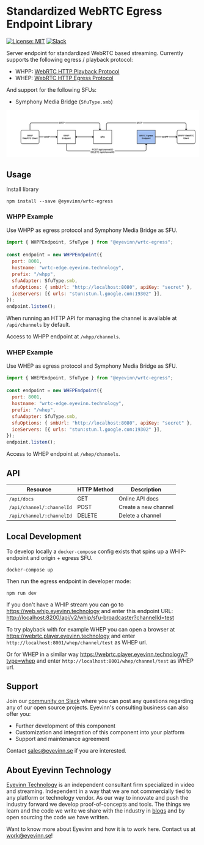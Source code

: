 # Standardized WebRTC Egress Endpoint Library

[![License: MIT](https://img.shields.io/badge/License-MIT-yellow.svg)](https://opensource.org/licenses/MIT) [![Slack](http://slack.streamingtech.se/badge.svg)](http://slack.streamingtech.se)

Server endpoint for standardized WebRTC based streaming. Currently supports the following egress / playback protocol:
- WHPP: [WebRTC HTTP Playback Protocol](https://github.com/Eyevinn/webrtc-http-playback-protocol/blob/master/webrtc-http-playback-protocol.md)
- WHEP: [WebRTC HTTP Egress Protocol](https://datatracker.ietf.org/doc/draft-murillo-whep/)

And support for the following SFUs:
- Symphony Media Bridge (`SfuType.smb`)

![Example of a setup using WHIP and WHPP](docs/webrtc_egress_endpoint.png)

## Usage

Install library

```
npm install --save @eyevinn/wrtc-egress
```

### WHPP Example

Use WHPP as egress protocol and Symphony Media Bridge as SFU.

```javascript
import { WHPPEndpoint, SfuType } from "@eyevinn/wrtc-egress";

const endpoint = new WHPPEndpoint({
  port: 8001,
  hostname: "wrtc-edge.eyevinn.technology",
  prefix: "/whpp",
  sfuAdapter: SfuType.smb,
  sfuOptions: { smbUrl: "http://localhost:8080", apiKey: "secret" },
  iceServers: [{ urls: "stun:stun.l.google.com:19302" }],
});
endpoint.listen();
```

When running an HTTP API for managing the channel is available at `/api/channels` by default. 

Access to WHPP endpoint at `/whpp/channels`.

### WHEP Example

Use WHEP as egress protocol and Symphony Media Bridge as SFU.

```javascript
import { WHEPEndpoint, SfuType } from "@eyevinn/wrtc-egress";

const endpoint = new WHEPEndpoint({
  port: 8001,
  hostname: "wrtc-edge.eyevinn.technology",
  prefix: "/whep",
  sfuAdapter: SfuType.smb,
  sfuOptions: { smbUrl: "http://localhost:8080", apiKey: "secret" },
  iceServers: [{ urls: "stun:stun.l.google.com:19302" }],
});
endpoint.listen();
```

Access to WHEP endpoint at `/whep/channels`.

## API

| Resource  | HTTP Method | Description |
| --------  | ------ | ----------- |
| `/api/docs` | GET | Online API docs |
| `/api/channel/:channelId` | POST | Create a new channel |
| `/api/channel/:channelId` | DELETE | Delete a channel |

## Local Development

To develop locally a `docker-compose` config exists that spins up a WHIP-endpoint and origin + egress SFU.

```
docker-compose up
```

Then run the egress endpoint in developer mode:

```
npm run dev
```

If you don't have a WHIP stream you can go to https://web.whip.eyevinn.technology and enter this endpoint URL: [http://localhost:8200/api/v2/whip/sfu-broadcaster?channelId=test](https://web.whip.eyevinn.technology/?endpoint=http%3A%2F%2Flocalhost%3A8200%2Fapi%2Fv2%2Fwhip%2Fsfu-broadcaster%3FchannelId%3Dtest)

To try playback with for example WHEP you can open a browser at https://webrtc.player.eyevinn.technology and enter `http://localhost:8001/whep/channel/test` as WHEP url.

Or for WHEP in a similar way https://webrtc.player.eyevinn.technology/?type=whep and enter `http://localhost:8001/whep/channel/test` as WHEP url.

## Support

Join our [community on Slack](http://slack.streamingtech.se) where you can post any questions regarding any of our open source projects. Eyevinn's consulting business can also offer you:

- Further development of this component
- Customization and integration of this component into your platform
- Support and maintenance agreement

Contact [sales@eyevinn.se](mailto:sales@eyevinn.se) if you are interested.

## About Eyevinn Technology

[Eyevinn Technology](https://www.eyevinntechnology.se) is an independent consultant firm specialized in video and streaming. Independent in a way that we are not commercially tied to any platform or technology vendor. As our way to innovate and push the industry forward we develop proof-of-concepts and tools. The things we learn and the code we write we share with the industry in [blogs](https://dev.to/video) and by open sourcing the code we have written.

Want to know more about Eyevinn and how it is to work here. Contact us at work@eyevinn.se!